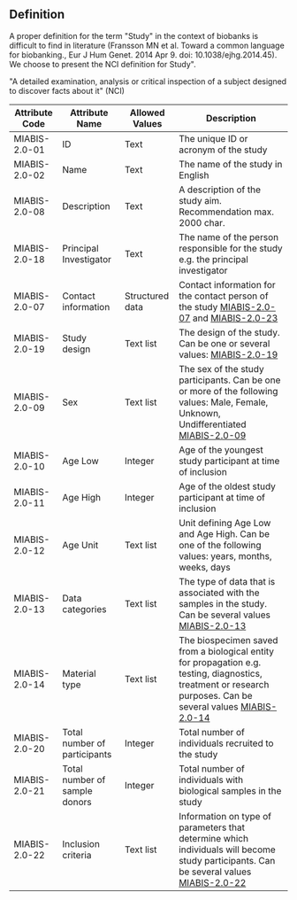 ## Definition

A proper definition for the term "Study" in the context of biobanks is difficult to find in literature (Fransson MN et al. Toward a common language for biobanking., Eur J Hum Genet. 2014 Apr 9. doi: 10.1038/ejhg.2014.45). We choose to present the NCI definition for Study".

"A detailed examination, analysis or critical inspection of a subject designed to discover facts about it" (NCI)

| Attribute Code| Attribute Name| Allowed Values| Description| 
|---|---|---|---|
| MIABIS-2.0-01| ID| Text| The unique ID or acronym of the study| 
| MIABIS-2.0-02| Name| Text| The name of the study in English| 
| MIABIS-2.0-08| Description| Text| A description of the study aim. Recommendation max. 2000 char.| 
| MIABIS-2.0-18| Principal Investigator| Text| The name of the person responsible for the study e.g. the principal investigator| 
| MIABIS-2.0-07| Contact information| Structured data| Contact information for the contact person of the study [MIABIS-2.0-07](https://github.com/MIABIS/miabis/wiki/Structured-data-and-lists#contact-information) and [MIABIS-2.0-23](https://github.com/MIABIS/miabis/wiki/Structured-data-and-lists#researcher-information)| 
| MIABIS-2.0-19| Study design| Text list| The design of the study. Can be one or several values: [MIABIS-2.0-19](https://github.com/MIABIS/miabis/wiki/Structured-data-and-lists#study-design)| 
| MIABIS-2.0-09| Sex| Text list| The sex of the study participants. Can be one or more of the following values: Male, Female, Unknown, Undifferentiated [MIABIS-2.0-09](https://github.com/MIABIS/miabis/wiki/Structured-data-and-lists#sex)| 
| MIABIS-2.0-10| Age Low| Integer| Age of the youngest study participant at time of inclusion| 
| MIABIS-2.0-11| Age High| Integer| Age of the oldest study participant at time of inclusion| 
| MIABIS-2.0-12| Age Unit| Text list| Unit defining Age Low and Age High. Can be one of the following values: years, months, weeks, days| 
| MIABIS-2.0-13| Data categories| Text list| The type of data that is associated with the samples in the study. Can be several values [MIABIS-2.0-13](https://github.com/MIABIS/miabis/wiki/Structured-data-and-lists#data-categories)| 
| MIABIS-2.0-14| Material type| Text list| The biospecimen saved from a biological entity for propagation e.g. testing, diagnostics, treatment or research purposes. Can be several values [MIABIS-2.0-14](https://github.com/MIABIS/miabis/wiki/Structured-data-and-lists#material-type)| 
| MIABIS-2.0-20| Total number of participants| Integer| Total number of individuals recruited to the study| 
| MIABIS-2.0-21| Total number of sample donors| Integer| Total number of individuals with biological samples in the study| 
| MIABIS-2.0-22| Inclusion criteria| Text list| Information on type of parameters that determine which individuals will become study participants. Can be several values [MIABIS-2.0-22](https://github.com/MIABIS/miabis/wiki/Structured-data-and-lists#inclusion-criteria)| 

